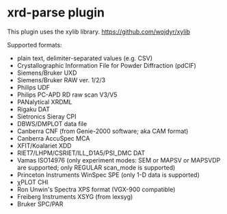 # xrd-parse plugin

This plugin uses the xylib library.
https://github.com/wojdyr/xylib

Supported formats:
 -   plain text, delimiter-separated values (e.g. CSV)
 -   Crystallographic Information File for Powder Diffraction (pdCIF)
 -   Siemens/Bruker UXD
 -   Siemens/Bruker RAW ver. 1/2/3
 -   Philips UDF
 -   Philips PC-APD RD raw scan V3/V5
 -   PANalytical XRDML
 -   Rigaku DAT
 -   Sietronics Sieray CPI
 -   DBWS/DMPLOT data file
 -   Canberra CNF (from Genie-2000 software; aka CAM format)
 -   Canberra AccuSpec MCA
 -   XFIT/Koalariet XDD
 -   RIET7/LHPM/CSRIET/ILL_D1A5/PSI_DMC DAT
 -   Vamas ISO14976 (only experiment modes: SEM or MAPSV or MAPSVDP are supported; only REGULAR scan_mode is supported)
 -   Princeton Instruments WinSpec SPE (only 1-D data is supported)
 -   χPLOT CHI
 -   Ron Unwin's Spectra XPS format (VGX-900 compatible)
 -   Freiberg Instruments XSYG (from lexsyg)
 -   Bruker SPC/PAR
